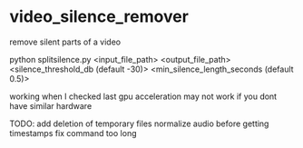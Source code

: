 # video_silence_remover
remove silent parts of a video

python splitsilence.py <input_file_path> <output_file_path> <silence_threshold_db (default -30)> <min_silence_length_seconds (default 0.5)>

working when I checked last
gpu acceleration may not work if you dont have similar hardware

TODO:
add deletion of temporary files
normalize audio before getting timestamps
fix command too long
